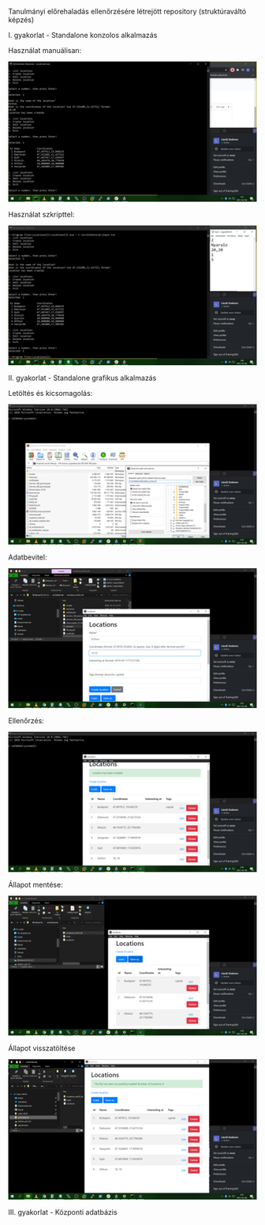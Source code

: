 Tanulmányi előrehaladás ellenőrzésére létrejött repository (struktúraváltó képzés)

  I. gyakorlat - Standalone konzolos alkalmazás

   Használat manuálisan:

   ![1.kép](1_gyakorlat_1.png)
   
   Használat szkripttel:
   
   ![2.kép](1_gyakorlat_2.png)
   
  II. gyakorlat - Standalone grafikus alkalmazás

   Letöltés és kicsomagolás:

   ![3.kép](2_gyakorlat_1.png)
   
   Adatbevitel:

   ![4.kép](2_gyakorlat_2.png)
   
   Ellenőrzés:

   ![5.kép](2_gyakorlat_3.png)
   
   Állapot mentése:

   ![6.kép](2_gyakorlat_4.png)
   
   Állapot visszatöltése

   ![7.kép](2_gyakorlat_5.png)
   
  III. gyakorlat - Központi adatbázis
